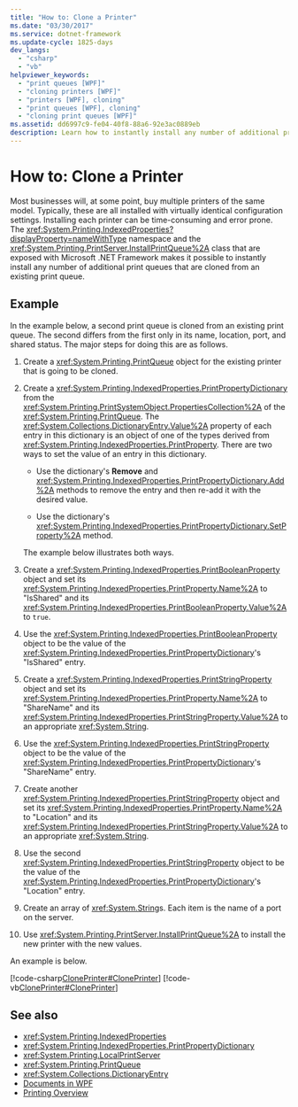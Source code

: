 ```yaml
---
title: "How to: Clone a Printer"
ms.date: "03/30/2017"
ms.service: dotnet-framework
ms.update-cycle: 1825-days
dev_langs:
  - "csharp"
  - "vb"
helpviewer_keywords:
  - "print queues [WPF]"
  - "cloning printers [WPF]"
  - "printers [WPF], cloning"
  - "print queues [WPF], cloning"
  - "cloning print queues [WPF]"
ms.assetid: dd6997c9-fe04-40f8-88a6-92e3ac0889eb
description: Learn how to instantly install any number of additional print queues that are cloned from an existing print queue.
---
```

# How to: Clone a Printer

Most businesses will, at some point, buy multiple printers of the same model. Typically, these are all installed with virtually identical configuration settings. Installing each printer can be time-consuming and error prone. The <xref:System.Printing.IndexedProperties?displayProperty=nameWithType> namespace and the <xref:System.Printing.PrintServer.InstallPrintQueue%2A> class that are exposed with Microsoft .NET Framework makes it possible to instantly install any number of additional print queues that are cloned from an existing print queue.

## Example

In the example below, a second print queue is cloned from an existing print queue. The second differs from the first only in its name, location, port, and shared status. The major steps for doing this are as follows.

1. Create a <xref:System.Printing.PrintQueue> object for the existing printer that is going to be cloned.

2. Create a <xref:System.Printing.IndexedProperties.PrintPropertyDictionary> from the <xref:System.Printing.PrintSystemObject.PropertiesCollection%2A> of the <xref:System.Printing.PrintQueue>. The <xref:System.Collections.DictionaryEntry.Value%2A> property of each entry in this dictionary is an object of one of the types derived from <xref:System.Printing.IndexedProperties.PrintProperty>. There are two ways to set the value of an entry in this dictionary.

    - Use the dictionary's **Remove** and <xref:System.Printing.IndexedProperties.PrintPropertyDictionary.Add%2A> methods to remove the entry and then re-add it with the desired value.

    - Use the dictionary's <xref:System.Printing.IndexedProperties.PrintPropertyDictionary.SetProperty%2A> method.

     The example below illustrates both ways.

3. Create a <xref:System.Printing.IndexedProperties.PrintBooleanProperty> object and set its <xref:System.Printing.IndexedProperties.PrintProperty.Name%2A> to "IsShared" and its <xref:System.Printing.IndexedProperties.PrintBooleanProperty.Value%2A> to `true`.

4. Use the <xref:System.Printing.IndexedProperties.PrintBooleanProperty> object to be the value of the <xref:System.Printing.IndexedProperties.PrintPropertyDictionary>'s "IsShared" entry.

5. Create a <xref:System.Printing.IndexedProperties.PrintStringProperty> object and set its <xref:System.Printing.IndexedProperties.PrintProperty.Name%2A> to "ShareName" and its <xref:System.Printing.IndexedProperties.PrintStringProperty.Value%2A> to an appropriate <xref:System.String>.

6. Use the <xref:System.Printing.IndexedProperties.PrintStringProperty> object to be the value of the <xref:System.Printing.IndexedProperties.PrintPropertyDictionary>'s "ShareName" entry.

7. Create another <xref:System.Printing.IndexedProperties.PrintStringProperty> object and set its <xref:System.Printing.IndexedProperties.PrintProperty.Name%2A> to "Location" and its <xref:System.Printing.IndexedProperties.PrintStringProperty.Value%2A> to an appropriate <xref:System.String>.

8. Use the second <xref:System.Printing.IndexedProperties.PrintStringProperty> object to be the value of the <xref:System.Printing.IndexedProperties.PrintPropertyDictionary>'s "Location" entry.

9. Create an array of <xref:System.String>s. Each item is the name of a port on the server.

10. Use <xref:System.Printing.PrintServer.InstallPrintQueue%2A> to install the new printer with the new values.

An example is below.

[!code-csharp[ClonePrinter#ClonePrinter](~/samples/snippets/csharp/VS_Snippets_Wpf/ClonePrinter/CSharp/Program.cs#cloneprinter)]
[!code-vb[ClonePrinter#ClonePrinter](~/samples/snippets/visualbasic/VS_Snippets_Wpf/ClonePrinter/visualbasic/program.vb#cloneprinter)]

## See also

- <xref:System.Printing.IndexedProperties>
- <xref:System.Printing.IndexedProperties.PrintPropertyDictionary>
- <xref:System.Printing.LocalPrintServer>
- <xref:System.Printing.PrintQueue>
- <xref:System.Collections.DictionaryEntry>
- [Documents in WPF](documents-in-wpf.md)
- [Printing Overview](../documents/printing-overview.md)
